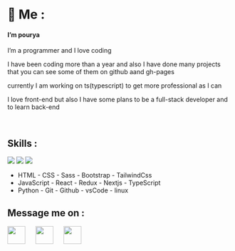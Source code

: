 <h1>👋 Me : </h1>
<h4>I’m pourya</h4 >
<p>I’m a programmer and I love coding</p>
<p>I have been coding more than a year and also I have done many projects that you can see some of them on github aand gh-pages</p>
<p>currently I am working on ts(typescript) to get more professional as I can </p>
<p>I love front-end but also I have some plans to be a full-stack developer and to learn back-end</p>
<br/>

<h2>Skills : </h2>
<img src="https://skillicons.dev/icons?i=html,css,sass,bootstrap,tailwindcss" />
<img src="https://skillicons.dev/icons?i=js,react,redux,nextjs,ts" />
<img src="https://skillicons.dev/icons?i=py,git,github,vscode,linux" />
<br/>

<ul>
  <li>HTML - CSS - Sass - Bootstrap - TailwindCss</li>
  <li>JavaScript - React - Redux - Nextjs - TypeScript</li>
  <li>Python - Git - Github - vsCode - linux</li>
</ul>


<h2>Message me on : </h2> 
<a href='https://t.me/Better_ring_fring'>
  <img align='left' style='height:40px;' src="https://upload.wikimedia.org/wikipedia/commons/thumb/8/82/Telegram_logo.svg/512px-Telegram_logo.svg.png?20220101141644" />
</a>
<a href='https://discordapp.com/users/837373420764790856'>
  <img align='left' style='margin-left:20px;height:40px;' src="https://skillicons.dev/icons?i=discord" />
</a>
<a href='https://www.instagram.com/pourya_the_g/'>
  <img align='left' style='margin-left:20px;height:40px;' src="https://skillicons.dev/icons?i=instagram" />
</a>
